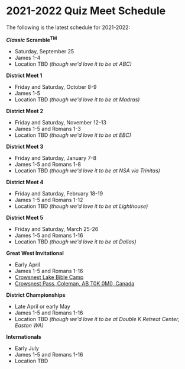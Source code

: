 # 2021-2022 Quiz Meet Schedule

The following is the latest schedule for 2021-2022:

**<i>Classic</i> Scramble<sup>TM</sup>**

- Saturday, September 25
- James 1-4
- Location TBD *(though we'd love it to be at ABC)*

**District Meet 1**

- Friday and Saturday, October 8-9
- James 1-5
- Location TBD *(though we'd love it to be at Madras)*

**District Meet 2**

- Friday and Saturday, November 12-13
- James 1-5 and Romans 1-3
- Location TBD *(though we'd love it to be at EBC)*

**District Meet 3**

- Friday and Saturday, January 7-8
- James 1-5 and Romans 1-8
- Location TBD *(though we'd love it to be at NSA via Trinitas)*

**District Meet 4**

- Friday and Saturday, February 18-19
- James 1-5 and Romans 1-12
- Location TBD *(though we'd love it to be at Lighthouse)*

**District Meet 5**

- Friday and Saturday, March 25-26
- James 1-5 and Romans 1-16
- Location TBD *(though we'd love it to be at Dallas)*

**Great West Invitational**

- Early April
- James 1-5 and Romans 1-16
- [Crowsnest Lake Bible Camp](https://www.crowcamp.ca/)
- [Crowsnest Pass, Coleman, AB T0K 0M0, Canada](https://www.google.com/maps/place/Crowsnest+Lake+Bible+Camp/@49.6255545,-114.661002,17z)

**District Championships**

- Late April or early May
- James 1-5 and Romans 1-16
- Location TBD *(though we'd love it to be at Double K Retreat Center, Easton WA)*

**Internationals**

- Early July
- James 1-5 and Romans 1-16
- Location TBD
